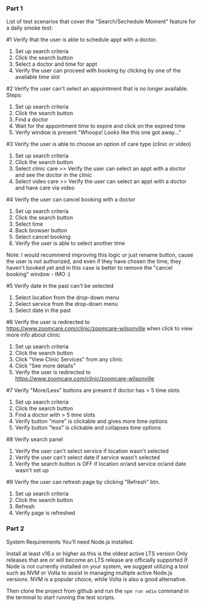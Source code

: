 ### Part 1
List of test scenarios that cover the "Search/Sechedule Moment" feature for a daily smoke test:

#1
Verify that the user is able to schedule appt with a doctor. 
1. Set up search criteria
2. Click the search button
3. Select a doctor and time for appt 
4. Verify the user can proceed with booking by clicking by one of the available time slot


#2 Verify the user can't select an appointment that is no longer available.
Steps:
1. Set up search criteria
2. Click the search button
3. Find a doctor
4. Wait for the appointment time to expire and click on the expired time
5. Verify window is present "Whoops! Looks like this one got away..."


#3 Verify the user is able to choose an option of care type (clinic or video)
1. Set up search criteria
2. Click the search button
3. Select clinic care >> Verify the user can select an appt with a doctor and see the doctor in the clinic
4. Select video care >> Verify the user can select an appt with a doctor and have care via video


#4 Verify the user can cancel booking with a doctor 
1. Set up search criteria
2. Click the search button
3. Select time
4. Back browser button
5. Select cancel booking
6. Verify the user is able to select another time 

Note: I would recommend improving this logic or just rename button, cause the user is not authorized, and even if they have chosen the time,
they haven't booked yet and in this case is better to remove the "cancel booking" window - IMO :) 

#5 Verify date in the past can't be selected
1. Select location from the drop-down menu
2. Select service from the drop-down menu
3. Select date in the past

#6 Verify the user is redirected to https://www.zoomcare.com/clinic/zoomcare-wilsonville when click to
view more info about clinic
1. Set up search criteria
2. Click the search button
3. Click "View Clinic Services" from any clinic 
4. Click "See more details"
5. Verify the user is redirected to https://www.zoomcare.com/clinic/zoomcare-wilsonville


#7 Verify "More/Less" buttons are present if doctor has > 5 time slots 
1. Set up search criteria
2. Click the search button 
3. Find a doctor with > 5 time slots 
4. Verify button "more" is clickable and gives more time options
5. Verify button "less" is clickable and collapses time options

#8 Verify search panel 
1. Verify the user can't select service if location wasn't selected
2. Verify the user can't select date if service wasn't selected
3. Verify the search button is OFF if location or/and service or/and date wasn't set up

#9 Verify the user can refresh page by clicking "Refresh" btn.
1. Set up search criteria
2. Click the search button
3. Refresh
4. Verify page is refreshed


### Part 2
System Requirements
You’ll need Node.js installed.

Install at least v16.x or higher as this is the oldest active LTS version
Only releases that are or will become an LTS release are officially supported
If Node is not currently installed on your system, we suggest utilizing a tool such as NVM or Volta to assist in managing multiple active Node.js versions. NVM is a popular choice, while Volta is also a good alternative.

Then clone the project from github and run the `npm run wdio` command in the terminal to start running the test scripts.


